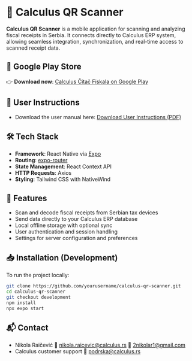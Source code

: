 # 📲 Calculus QR Scanner

**Calculus QR Scanner** is a mobile application for scanning and analyzing fiscal receipts in Serbia. It connects directly to Calculus ERP system, allowing seamless integration, synchronization, and real-time access to scanned receipt data.

## 🔗 Google Play Store

👉 **Download now**: [Calculus Čitač Fiskala on Google Play](https://play.google.com/store/apps/details?id=com.calculus.calculuscitacfiskala)

## 📄 User Instructions

- Download the user manual here: [Download User Instructions (PDF)](docs/instructions.pdf)

## 🛠️ Tech Stack

- **Framework**: React Native via [Expo](https://expo.dev/)
- **Routing**: [expo-router](https://expo.github.io/router/docs)
- **State Management**: React Context API
- **HTTP Requests**: Axios
- **Styling**: Tailwind CSS with NativeWind

## 🧭 Features

- Scan and decode fiscal receipts from Serbian tax devices
- Send data directly to your Calculus ERP database
- Local offline storage with optional sync
- User authentication and session handling
- Settings for server configuration and preferences

## 📥 Installation (Development)

To run the project locally:

```bash
git clone https://github.com/yourusername/calculus-qr-scanner.git
cd calculus-qr-scanner
git checkout development
npm install
npx expo start
```

## 📬 Contact

- Nikola Raičević 📧 nikola.raicevic@calculus.rs 📧 2nikolar1@gmail.com
- Calculus customer support 📧 podrska@calculus.rs

